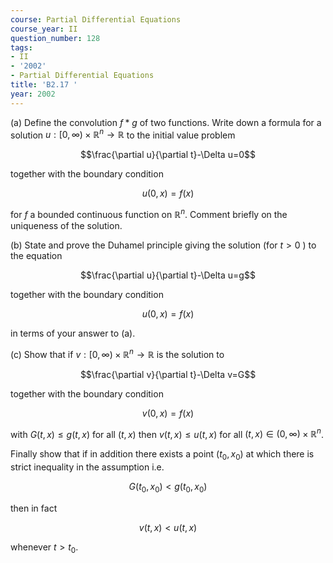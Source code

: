 ```yaml
---
course: Partial Differential Equations
course_year: II
question_number: 128
tags:
- II
- '2002'
- Partial Differential Equations
title: 'B2.17 '
year: 2002
---
```



(a) Define the convolution $f * g$ of two functions. Write down a formula for a solution $u:[0, \infty) \times \mathbb{R}^{n} \rightarrow \mathbb{R}$ to the initial value problem

$$\frac{\partial u}{\partial t}-\Delta u=0$$

together with the boundary condition

$$u(0, x)=f(x)$$

for $f$ a bounded continuous function on $\mathbb{R}^{n}$. Comment briefly on the uniqueness of the solution.

(b) State and prove the Duhamel principle giving the solution (for $t>0$ ) to the equation

$$\frac{\partial u}{\partial t}-\Delta u=g$$

together with the boundary condition

$$u(0, x)=f(x)$$

in terms of your answer to (a).

(c) Show that if $v:[0, \infty) \times \mathbb{R}^{n} \rightarrow \mathbb{R}$ is the solution to

$$\frac{\partial v}{\partial t}-\Delta v=G$$

together with the boundary condition

$$v(0, x)=f(x)$$

with $G(t, x) \leq g(t, x)$ for all $(t, x)$ then $v(t, x) \leq u(t, x)$ for all $(t, x) \in(0, \infty) \times \mathbb{R}^{n}$.

Finally show that if in addition there exists a point $\left(t_{0}, x_{0}\right)$ at which there is strict inequality in the assumption i.e.

$$G\left(t_{0}, x_{0}\right)<g\left(t_{0}, x_{0}\right)$$

then in fact

$$v(t, x)<u(t, x)$$

whenever $t>t_{0}$.